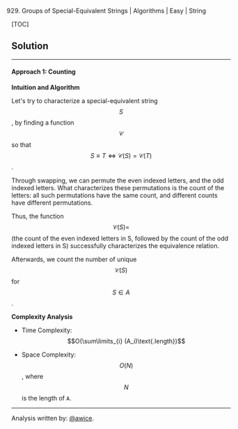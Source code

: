 929. Groups of Special-Equivalent Strings | Algorithms | Easy | String

[TOC]

## Solution
---
#### Approach 1: Counting

**Intuition and Algorithm**

Let's try to characterize a special-equivalent string $$S$$, by finding a function $$\mathcal{C}$$ so that $$S \equiv T \iff \mathcal{C}(S) = \mathcal{C}(T)$$.

Through swapping, we can permute the even indexed letters, and the odd indexed letters.  What characterizes these permutations is the count of the letters: all such permutations have the same count, and different counts have different permutations.

Thus, the function $$\mathcal{C}(S) =$$ (the count of the even indexed letters in S, followed by the count of the odd indexed letters in S) successfully characterizes the equivalence relation.

Afterwards, we count the number of unique $$\mathcal{C}(S)$$ for $$S \in A$$.



**Complexity Analysis**

* Time Complexity:  $$O(\sum\limits_{i} (A_i)\text{.length})$$

* Space Complexity:  $$O(N)$$, where $$N$$ is the length of `A`.




---


Analysis written by: [@awice](https://leetcode.com/awice).
